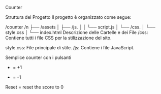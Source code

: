 ﻿Counter

Struttura del Progetto
Il progetto è organizzato come segue:

/counter /n
├── /assets
│   ├── /js.
│   │   └── script.js
│   └── /css.
│       └── style.css
│
└── index.html
Descrizione delle Cartelle e dei File
/css: Contiene tutti i file CSS per la stilizzazione del sito.

style.css: File principale di stile.
/js: Contiene i file JavaScript.

Semplice counter con i pulsanti
+ = +1
- = -1

Reset = reset the score to 0

